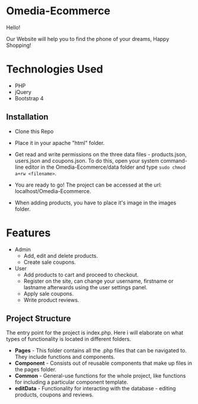 # Omedia-Ecommerce

Hello!

Our Website will help you to find the phone of your dreams, Happy Shopping!

# Technologies Used

- PHP
- jQuery
- Bootstrap 4

## Installation

- Clone this Repo
- Place it in your apache "html" folder.
- Get read and write permissions on the three data files - products.json, users.json and coupons.json.
  To do this, open your system command-line editor in the Omedia-Ecommerce/data folder and type `sudo chmod a+rw <filename>`.
- You are ready to go! The project can be accessed at the url: localhost/Omedia-Ecommerce.

- When adding products, you have to place it's image in the images folder.

# Features

- Admin
  - Add, edit and delete products.
  - Create sale coupons.
- User
  - Add products to cart and proceed to checkout.
  - Register on the site, can change your username, firstname or lastname afterwards using the user settings panel.
  - Apply sale coupons.
  - Write product reviews.

## Project Structure

The entry point for the project is index.php. Here i will elaborate on what types of functionality is located in different folders.

- **Pages** - This folder contains all the .php files that can be navigated to. They include functions and components.
- **Component** - Consists out of reusable components that make up files in the pages folder.
- **Common** - General-use functions for the whole project, like functions for including a particular component template.
- **editData** - Functionality for interacting with the database - editing products, coupons and reviews.
